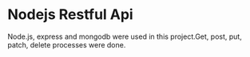# Nodejs Restful Api

Node.js, express and mongodb were used in this project.Get, post, put, patch, delete processes were done.
